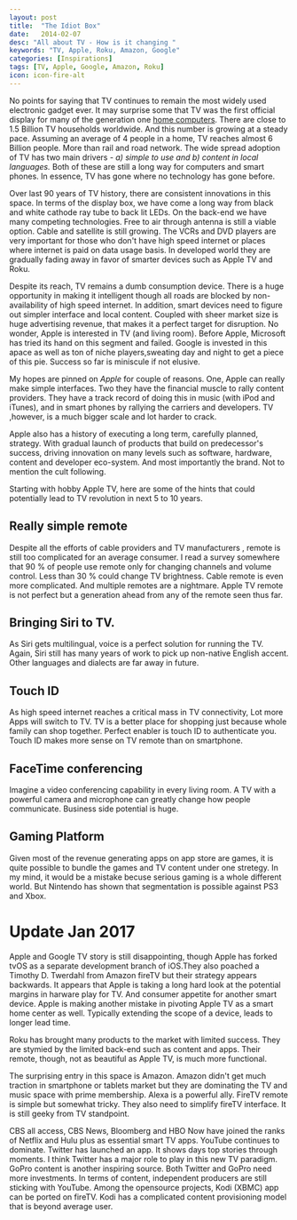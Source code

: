 ```yaml
---
layout: post
title:  "The Idiot Box"
date:   2014-02-07
desc: "All about TV - How is it changing "
keywords: "TV, Apple, Roku, Amazon, Google"
categories: [Inspirations]
tags: [TV, Apple, Google, Amazon, Roku]
icon: icon-fire-alt
---
```

No points for saying that TV continues to remain the most widely used electronic gadget ever. It may surprise some that TV was the first official display for many of the generation one [home computers](https://en.wikipedia.org/wiki/Television_set). There are close to 1.5 Billion TV households worldwide. And this number is growing at a steady pace. Assuming an average of 4 people in a home, TV reaches almost 6 Billion people. More than rail and road network. The wide spread adoption of TV has two main drivers  - *a) simple to use and b) content in local languages.* Both of these are still a long way for computers and smart phones. In essence, TV has gone where no technology has gone before.

Over last 90 years of TV history, there are consistent innovations in this space. In terms of the display box, we have come a long way from black and white cathode ray tube to back lit LEDs. On the back-end we have many competing technologies. Free to air through antenna is still a viable option. Cable and satellite is still growing. The VCRs and DVD players are very important for those who don't have high speed internet or places where internet is paid on data usage basis. In developed world they are gradually fading away in favor of smarter devices such as Apple TV and Roku.

Despite its reach, TV remains a dumb consumption device. There is a huge opportunity in making it intelligent though all roads are blocked by non-availability of high speed internet. In addition, smart devices need to figure out simpler interface and local content. Coupled with sheer market size is huge advertising revenue, that makes it a perfect target for disruption. No wonder, Apple is interested in TV (and living room). Before Apple, Microsoft has tried its hand on this segment and failed. Google is  invested in this apace as well as ton of niche players,sweating day and night to get a piece of this pie. Success so far is miniscule if not elusive.

My hopes are pinned on *Apple* for couple of reasons. One, Apple can really make simple interfaces. Two they have the financial muscle to rally content providers. They have a track record of doing this in music (with iPod and iTunes), and in smart phones by rallying the carriers and developers. TV ,however, is a much bigger scale and lot harder to crack.

Apple also has a history of executing a long term, carefully planned, strategy. With gradual launch of products that build on predecessor's success, driving innovation on many levels such as software, hardware, content and developer eco-system. And most importantly the brand. Not to mention the cult following. 

Starting with hobby Apple TV, here are some of the hints that could potentially lead to TV revolution in next 5 to 10 years.

## Really simple remote
Despite all the efforts of cable providers and TV manufacturers , remote is still too complicated for an average consumer. I read a survey somewhere that 90 % of people use remote only for changing channels and volume control. Less than 30 % could change TV brightness. Cable remote is even more complicated. And multiple remotes are a nightmare. Apple TV remote is not perfect but a generation ahead from any of the remote seen thus far.

## Bringing Siri to TV.
As Siri gets multilingual, voice is a perfect solution for running the TV. Again, Siri still has many years of work to pick up non-native English accent. Other languages and dialects are far away in future.

## Touch ID
As high speed internet reaches a critical mass in TV connectivity, Lot more Apps will switch to TV. TV is a  better place for shopping just because whole family can shop together. Perfect enabler is touch ID to authenticate you. Touch ID makes more sense on TV remote than on smartphone.

## FaceTime conferencing
Imagine a video conferencing capability in every living room. A TV with a powerful camera and microphone can greatly change how people communicate. Business side potential is huge.

## Gaming Platform
Given most of the revenue generating apps on app store are games, it is quite possible to bundle the games and TV content under one stretegy. In my mind, it would be a mistake becuse serious gaming is a whole different world. But Nintendo has shown that segmentation is possible against PS3 and Xbox. 


# Update Jan 2017
Apple and Google TV story is still disappointing, though Apple has forked tvOS as a separate development branch of iOS.They also poached a Timothy D. Twerdahl from Amazon fireTV but their strategy appears backwards. It appears that Apple is taking a long hard look at the potential margins in harware play for TV. And consumer appetite for another smart device. Apple is making another mistake in pivoting Apple TV as a smart home center as well. Typically extending the scope of a device, leads to longer lead time.  

Roku has brought many products to the market with limited success. They are stymied by the limited back-end such as content and apps. Their remote, though, not as beautiful as Apple TV, is much more functional.

The surprising entry in this space is Amazon. Amazon didn't get much traction in smartphone or tablets market but they are dominating the TV and music space with prime membership. Alexa is a powerful ally. FireTV remote is simple but somewhat tricky. They also need to simplify fireTV interface. It is still geeky from TV standpoint.

CBS all access, CBS News, Bloomberg and HBO Now have joined the ranks of  Netflix and Hulu plus as essential smart TV apps. YouTube continues to dominate. Twitter has launched an app. It shows days top stories through moments. I think Twitter has a major role to play in this new TV paradigm. GoPro content is another inspiring source. Both Twitter and GoPro need more investments. In terms of content, independent producers are still sticking with YouTube. Among the opensource projects, Kodi (XBMC) app can be ported on fireTV. Kodi has a complicated content provisioning model that is beyond average user.    
